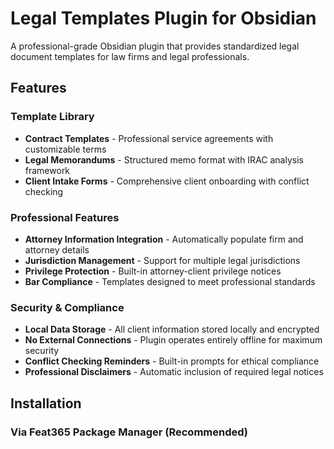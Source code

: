 # Legal Templates Plugin for Obsidian

A professional-grade Obsidian plugin that provides standardized legal document templates for law firms and legal professionals.

## Features

### Template Library
- **Contract Templates** - Professional service agreements with customizable terms
- **Legal Memorandums** - Structured memo format with IRAC analysis framework
- **Client Intake Forms** - Comprehensive client onboarding with conflict checking

### Professional Features
- **Attorney Information Integration** - Automatically populate firm and attorney details
- **Jurisdiction Management** - Support for multiple legal jurisdictions
- **Privilege Protection** - Built-in attorney-client privilege notices
- **Bar Compliance** - Templates designed to meet professional standards

### Security & Compliance
- **Local Data Storage** - All client information stored locally and encrypted
- **No External Connections** - Plugin operates entirely offline for maximum security
- **Conflict Checking Reminders** - Built-in prompts for ethical compliance
- **Professional Disclaimers** - Automatic inclusion of required legal notices

## Installation

### Via Feat365 Package Manager (Recommended)
